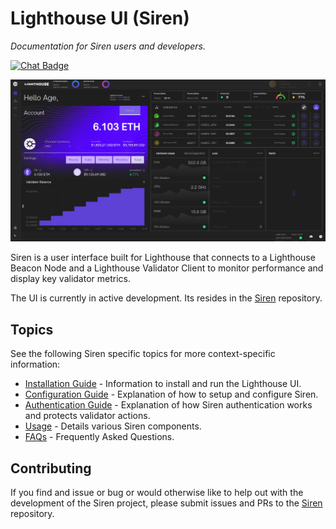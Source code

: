 # Lighthouse UI (Siren)

_Documentation for Siren users and developers._

[![Chat Badge]][Chat Link]

[Chat Badge]: https://img.shields.io/badge/chat-discord-%237289da
[Chat Link]: https://discord.gg/cyAszAh

![ui-overview](./imgs/ui.png)

Siren is a user interface built for Lighthouse that connects to a Lighthouse Beacon Node and
a Lighthouse Validator Client to monitor performance and display key validator
metrics.

The UI is currently in active development. Its resides in the
[Siren](https://github.com/sigp/siren) repository.

## Topics

See the following Siren specific topics for more context-specific
information:

- [Installation Guide](./ui-installation.md) - Information to install and run the Lighthouse UI.
- [Configuration Guide](./ui-configuration.md) - Explanation of how to setup
	and configure Siren.
- [Authentication Guide](./ui-authentication.md) - Explanation of how Siren authentication works and protects validator actions.
- [Usage](./ui-usage.md) - Details various Siren components.
- [FAQs](./ui-faqs.md) - Frequently Asked Questions.

## Contributing

If you find and issue or bug or would otherwise like to help out with the
development of the Siren project, please submit issues and PRs to the [Siren](https://github.com/sigp/siren) repository.
